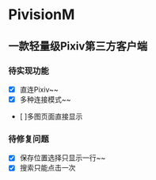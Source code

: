 # PivisionM

## 一款轻量级Pixiv第三方客户端

### 待实现功能

 - [x] 直连Pixiv~~
 - [x] 多种连接模式~~
 - [ ]多图页面直接显示

### 待修复问题

 - [x] 保存位置选择只显示一行~~
 - [x] 搜索只能点击一次